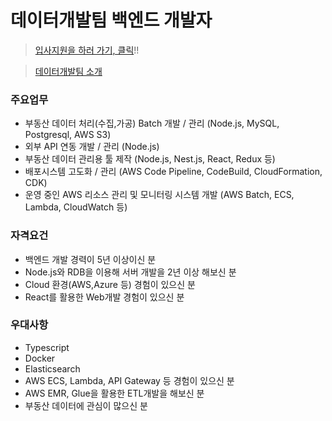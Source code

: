 # 데이터개발팀 백엔드 개발자

> [입사지원을 하러 가기, 클릭](https://forms.gle/5xc97FaGRdSH2mj97)!!

> [데이터개발팀 소개](./README.md)

### 주요업무

* 부동산 데이터 처리(수집,가공) Batch 개발 / 관리 (Node.js, MySQL, Postgresql, AWS S3)
* 외부 API 연동 개발 / 관리 (Node.js)
* 부동산 데이터 관리용 툴 제작 (Node.js, Nest.js, React, Redux 등)
* 배포시스템 고도화 / 관리 (AWS Code Pipeline, CodeBuild, CloudFormation, CDK)
* 운영 중인 AWS 리소스 관리 및 모니터링 시스템 개발 (AWS Batch, ECS, Lambda, CloudWatch 등)

### 자격요건

* 백엔드 개발 경력이 5년 이상이신 분
* Node.js와 RDB을 이용해 서버 개발을 2년 이상 해보신 분 
* Cloud 환경(AWS,Azure 등) 경험이 있으신 분
* React를 활용한 Web개발 경험이 있으신 분
	
### 우대사항

* Typescript
* Docker
* Elasticsearch
* AWS ECS, Lambda, API Gateway 등 경험이 있으신 분
* AWS EMR, Glue을 활용한 ETL개발을 해보신 분
* 부동산 데이터에 관심이 많으신 분